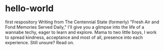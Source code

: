 # hello-world
first respository
Writing from The Centennial State (formerly) "Fresh Air and Fond Memories Served Daily," I'll give you a glimpse into the life of a wannabe techy, eager to learn and explore. Mama to two little boys, I work to spread kindness, acceptance and most of all, presence into each experience. Still unsure? Read on.
